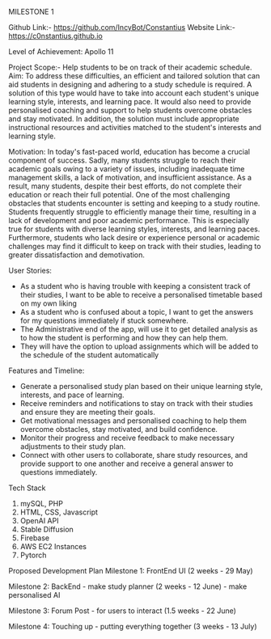 MILESTONE 1

Github Link:- https://github.com/IncyBot/Constantius
Website Link:- https://c0nstantius.github.io

Level of Achievement: Apollo 11

Project Scope:- Help students to be on track of their academic schedule.
Aim: 
To address these difficulties, an efficient and tailored solution that can aid students in designing and adhering to a study schedule is required. A solution of this type would have to take into account each student's unique learning style, interests, and learning pace. It would also need to provide personalised coaching and support to help students overcome obstacles and stay motivated. In addition, the solution must include appropriate instructional resources and activities matched to the student's interests and learning style.
  
Motivation: 
  In today's fast-paced world, education has become a crucial component of success. Sadly, many students struggle to reach their academic goals owing to a variety of issues, including inadequate time management skills, a lack of motivation, and insufficient assistance. As a result, many students, despite their best efforts, do not complete their education or reach their full potential.
  One of the most challenging obstacles that students encounter is setting and keeping to a study routine. Students frequently struggle to efficiently manage their time, resulting in a lack of development and poor academic performance. This is especially true for students with diverse learning styles, interests, and learning paces. Furthermore, students who lack desire or experience personal or academic challenges may find it difficult to keep on track with their studies, leading to greater dissatisfaction and demotivation.
  
User Stories:
- As a student who is having trouble with keeping a consistent track of their studies, I want to be able to receive a personalised timetable based on my own liking
- As a student who is confused about a topic, I want to get the answers for my questions immediately if stuck somewhere.
- The Administrative end of the app, will use it to get detailed analysis as to how the student is performing and how they can help them.
- They will have the option to upload assignments which will be added to the schedule of the student automatically

Features and Timeline:
- Generate a personalised study plan based on their unique learning style, interests, and pace of learning. 
- Receive reminders and notifications to stay on track with their studies and ensure they are meeting their goals.
- Get motivational messages and personalised coaching to help them overcome obstacles, stay motivated, and build confidence.
- Monitor their progress and receive feedback to make necessary adjustments to their study plan.
- Connect with other users to collaborate, share study resources, and provide support to one another and receive a general answer to questions immediately.

Tech Stack
1. mySQL, PHP
2. HTML, CSS, Javascript
3. OpenAI API
4. Stable Diffusion
5. Firebase
6. AWS EC2 Instances
7. Pytorch


Proposed Development Plan
Milestone 1: FrontEnd UI (2 weeks - 29 May)

Milestone 2: BackEnd - make study planner (2 weeks - 12 June)
                     - make personalised AI

Milestone 3: Forum Post - for users to interact (1.5 weeks - 22 June)

Milestone 4: Touching up - putting everything together (3 weeks - 13 July)

